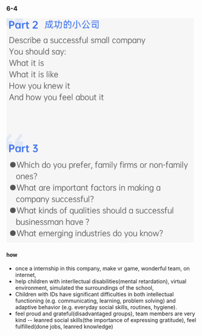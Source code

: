 ### 6-4
![](../pictures/speaking-1.png)

#### how
- once a internship in this company, make vr game, wonderful team, on internet, 
- help children with interllectual disabilities(mental retardation), virtual environment, simulated the surroundings of the school,
- Children with IDs have significant difficulties in both intellectual functioning (e.​g. communicating, learning, problem solving) and adaptive behavior (e.g.  everyday social skills, routines, hygiene).  
- feel proud and grateful(disadvantaged groups), team members are very kind -- leanred social skills(the importance of expressing gratitude), feel fulfilled(done jobs, leanred knowledge)
